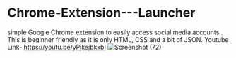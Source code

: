 # Chrome-Extension---Launcher
 simple Google Chrome extension to easily access social media accounts . This is beginner friendly as it is only HTML, CSS and a bit of JSON.
 Youtube Link- https://youtu.be/yPjkejbkxbI
 ![Screenshot (72)](https://user-images.githubusercontent.com/67436805/124902863-fa5db880-e000-11eb-99e2-c80af18a3c4f.png)

